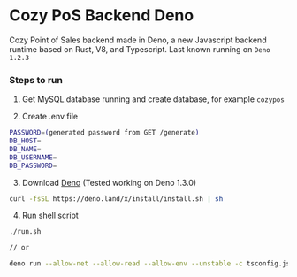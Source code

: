 # Cozy PoS Backend Deno
Cozy Point of Sales backend made in Deno, a new Javascript backend runtime based on Rust, V8, and Typescript. Last known running on `Deno 1.2.3`

### Steps to run
1. Get MySQL database running and create database, for example `cozypos`

2. Create .env file
```sh
PASSWORD=(generated password from GET /generate)
DB_HOST=
DB_NAME=
DB_USERNAME=
DB_PASSWORD=
```

3. Download [Deno](https://deno.land/) (Tested working on Deno 1.3.0)
```sh
curl -fsSL https://deno.land/x/install/install.sh | sh
```

4. Run shell script
```sh
./run.sh

// or

deno run --allow-net --allow-read --allow-env --unstable -c tsconfig.json main.ts
```
